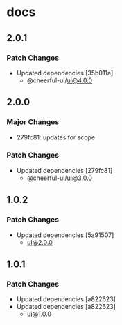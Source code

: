 # docs

## 2.0.1

### Patch Changes

- Updated dependencies [35b011a]
  - @cheerful-ui/ui@4.0.0

## 2.0.0

### Major Changes

- 279fc81: updates for scope

### Patch Changes

- Updated dependencies [279fc81]
  - @cheerful-ui/ui@3.0.0

## 1.0.2

### Patch Changes

- Updated dependencies [5a91507]
  - ui@2.0.0

## 1.0.1

### Patch Changes

- Updated dependencies [a822623]
- Updated dependencies [a822623]
  - ui@1.0.0
